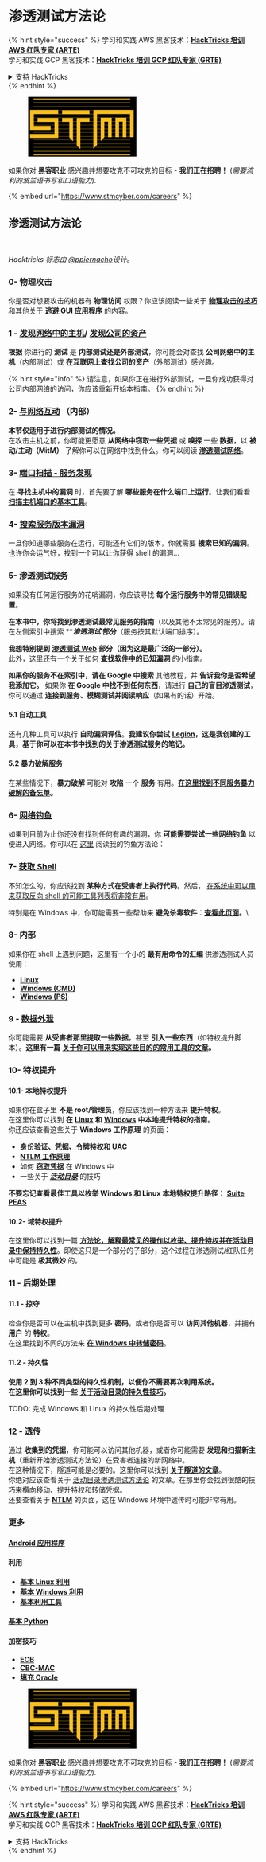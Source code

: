 # 渗透测试方法论

{% hint style="success" %}
学习和实践 AWS 黑客技术：<img src="../.gitbook/assets/arte.png" alt="" data-size="line">[**HackTricks 培训 AWS 红队专家 (ARTE)**](https://training.hacktricks.xyz/courses/arte)<img src="../.gitbook/assets/arte.png" alt="" data-size="line">\
学习和实践 GCP 黑客技术：<img src="../.gitbook/assets/grte.png" alt="" data-size="line">[**HackTricks 培训 GCP 红队专家 (GRTE)**<img src="../.gitbook/assets/grte.png" alt="" data-size="line">](https://training.hacktricks.xyz/courses/grte)

<details>

<summary>支持 HackTricks</summary>

* 查看 [**订阅计划**](https://github.com/sponsors/carlospolop)!
* **加入** 💬 [**Discord 群组**](https://discord.gg/hRep4RUj7f) 或 [**Telegram 群组**](https://t.me/peass) 或 **在 Twitter 上关注** 🐦 [**@hacktricks\_live**](https://twitter.com/hacktricks\_live)**.**
* **通过向** [**HackTricks**](https://github.com/carlospolop/hacktricks) 和 [**HackTricks Cloud**](https://github.com/carlospolop/hacktricks-cloud) GitHub 仓库提交 PR 来分享黑客技巧。

</details>
{% endhint %}

<figure><img src="../.gitbook/assets/image (1) (1) (1) (1) (1) (1) (1) (1) (1) (1).png" alt=""><figcaption></figcaption></figure>

如果你对 **黑客职业** 感兴趣并想要攻克不可攻克的目标 - **我们正在招聘！** (_需要流利的波兰语书写和口语能力_).

{% embed url="https://www.stmcyber.com/careers" %}

## 渗透测试方法论

<figure><img src="../.gitbook/assets/HACKTRICKS-logo.svg" alt=""><figcaption></figcaption></figure>

_Hacktricks 标志由_ [_@ppiernacho_](https://www.instagram.com/ppieranacho/)_设计。_

### 0- 物理攻击

你是否对想要攻击的机器有 **物理访问** 权限？你应该阅读一些关于 [**物理攻击的技巧**](../hardware-physical-access/physical-attacks.md) 和其他关于 [**逃避 GUI 应用程序**](../hardware-physical-access/escaping-from-gui-applications.md) 的内容。

### 1 - [发现网络中的主机](pentesting-network/#discovering-hosts)/ [发现公司的资产](external-recon-methodology/)

**根据** 你进行的 **测试** 是 **内部测试还是外部测试**，你可能会对查找 **公司网络中的主机**（内部测试）或 **在互联网上查找公司的资产**（外部测试）感兴趣。

{% hint style="info" %}
请注意，如果你正在进行外部测试，一旦你成功获得对公司内部网络的访问，你应该重新开始本指南。
{% endhint %}

### **2-** [**与网络互动**](pentesting-network/) **（内部）**

**本节仅适用于进行内部测试的情况。**\
在攻击主机之前，你可能更愿意 **从网络中窃取一些凭据** 或 **嗅探** 一些 **数据**，以 **被动/主动（MitM）** 了解你可以在网络中找到什么。你可以阅读 [**渗透测试网络**](pentesting-network/#sniffing)。

### 3- [端口扫描 - 服务发现](pentesting-network/#scanning-hosts)

在 **寻找主机中的漏洞** 时，首先要了解 **哪些服务在什么端口上运行**。让我们看看 [**扫描主机端口的基本工具**](pentesting-network/#scanning-hosts)。

### **4-** [搜索服务版本漏洞](search-exploits.md)

一旦你知道哪些服务在运行，可能还有它们的版本，你就需要 **搜索已知的漏洞**。也许你会运气好，找到一个可以让你获得 shell 的漏洞...

### **5-** 渗透测试服务

如果没有任何运行服务的花哨漏洞，你应该寻找 **每个运行服务中的常见错误配置**。

**在本书中，你将找到渗透测试最常见服务的指南**（以及其他不太常见的服务）。请在左侧索引中搜索 **_**渗透测试**_ **部分**（服务按其默认端口排序）。

**我想特别提到** [**渗透测试 Web**](../network-services-pentesting/pentesting-web/) **部分（因为这是最广泛的一部分）。**\
此外，这里还有一个关于如何 [**查找软件中的已知漏洞**](search-exploits.md) 的小指南。

**如果你的服务不在索引中，请在 Google 中搜索** 其他教程，并 **告诉我你是否希望我添加它。** 如果你 **在 Google 中找不到任何东西**，请进行 **自己的盲目渗透测试**，你可以通过 **连接到服务、模糊测试并阅读响应**（如果有的话）开始。

#### 5.1 自动工具

还有几种工具可以执行 **自动漏洞评估**。**我建议你尝试** [**Legion**](https://github.com/carlospolop/legion)**，这是我创建的工具，基于你可以在本书中找到的关于渗透测试服务的笔记。**

#### **5.2 暴力破解服务**

在某些情况下，**暴力破解** 可能对 **攻陷** 一个 **服务** 有用。[**在这里找到不同服务暴力破解的备忘单**](brute-force.md)**。**

### 6- [网络钓鱼](phishing-methodology/)

如果到目前为止你还没有找到任何有趣的漏洞，你 **可能需要尝试一些网络钓鱼** 以便进入网络。你可以在 [这里](phishing-methodology/) 阅读我的钓鱼方法论：

### **7-** [**获取 Shell**](reverse-shells/)

不知怎么的，你应该找到 **某种方式在受害者上执行代码**。然后， [在系统中可以用来获取反向 shell 的可能工具列表将非常有用](reverse-shells/)。

特别是在 Windows 中，你可能需要一些帮助来 **避免杀毒软件**：[**查看此页面**](../windows-hardening/av-bypass.md)**。**\\

### 8- 内部

如果你在 shell 上遇到问题，这里有一个小的 **最有用命令的汇编** 供渗透测试人员使用：

* [**Linux**](../linux-hardening/useful-linux-commands.md)
* [**Windows (CMD)**](../windows-hardening/basic-cmd-for-pentesters.md)
* [**Windows (PS)**](../windows-hardening/basic-powershell-for-pentesters/)

### **9 -** [**数据外泄**](exfiltration.md)

你可能需要 **从受害者那里提取一些数据**，甚至 **引入一些东西**（如特权提升脚本）。**这里有一篇** [**关于你可以用来实现这些目的的常用工具的文章**](exfiltration.md)**。**

### **10- 特权提升**

#### **10.1- 本地特权提升**

如果你在盒子里 **不是 root/管理员**，你应该找到一种方法来 **提升特权**。\
在这里你可以找到 **在** [**Linux**](../linux-hardening/privilege-escalation/) **和** [**Windows**](../windows-hardening/windows-local-privilege-escalation/) **中本地提升特权的指南**。\
你还应该查看这些关于 **Windows 工作原理** 的页面：

* [**身份验证、凭据、令牌特权和 UAC**](../windows-hardening/authentication-credentials-uac-and-efs/)
* [**NTLM 工作原理**](../windows-hardening/ntlm/)
* 如何 [**窃取凭据**](https://github.com/carlospolop/hacktricks/blob/master/generic-methodologies-and-resources/broken-reference/README.md) 在 Windows 中
* 一些关于 [_**活动目录**_](../windows-hardening/active-directory-methodology/) 的技巧

**不要忘记查看最佳工具以枚举 Windows 和 Linux 本地特权提升路径：** [**Suite PEAS**](https://github.com/carlospolop/privilege-escalation-awesome-scripts-suite)

#### **10.2- 域特权提升**

在这里你可以找到一篇 [**方法论，解释最常见的操作以枚举、提升特权并在活动目录中保持持久性**](../windows-hardening/active-directory-methodology/)。即使这只是一个部分的子部分，这个过程在渗透测试/红队任务中可能是 **极其微妙** 的。

### 11 - 后期处理

#### **11**.1 - 掠夺

检查你是否可以在主机中找到更多 **密码**，或者你是否可以 **访问其他机器**，并拥有 **用户** 的 **特权**。\
在这里找到不同的方法来 [**在 Windows 中转储密码**](https://github.com/carlospolop/hacktricks/blob/master/generic-methodologies-and-resources/broken-reference/README.md)。

#### 11.2 - 持久性

**使用 2 到 3 种不同类型的持久性机制，以便你不需要再次利用系统。**\
**在这里你可以找到一些** [**关于活动目录的持久性技巧**](../windows-hardening/active-directory-methodology/#persistence)**。**

TODO: 完成 Windows 和 Linux 的持久性后期处理

### 12 - 透传

通过 **收集到的凭据**，你可能可以访问其他机器，或者你可能需要 **发现和扫描新主机**（重新开始渗透测试方法论）在受害者连接的新网络中。\
在这种情况下，隧道可能是必要的。这里你可以找到 [**关于隧道的文章**](tunneling-and-port-forwarding.md)。\
你绝对应该查看关于 [活动目录渗透测试方法论](../windows-hardening/active-directory-methodology/) 的文章。在那里你会找到很酷的技巧来横向移动、提升特权和转储凭据。\
还要查看关于 [**NTLM**](../windows-hardening/ntlm/) 的页面，这在 Windows 环境中透传时可能非常有用。

### 更多

#### [Android 应用程序](../mobile-pentesting/android-app-pentesting/)

#### **利用**

* [**基本 Linux 利用**](broken-reference/)
* [**基本 Windows 利用**](../binary-exploitation/windows-exploiting-basic-guide-oscp-lvl.md)
* [**基本利用工具**](../binary-exploitation/basic-stack-binary-exploitation-methodology/tools/)

#### [**基本 Python**](python/)

#### **加密技巧**

* [**ECB**](../crypto-and-stego/electronic-code-book-ecb.md)
* [**CBC-MAC**](../crypto-and-stego/cipher-block-chaining-cbc-mac-priv.md)
* [**填充 Oracle**](../crypto-and-stego/padding-oracle-priv.md)

<figure><img src="../.gitbook/assets/image (1) (1) (1) (1) (1) (1) (1) (1) (1) (1).png" alt=""><figcaption></figcaption></figure>

如果你对 **黑客职业** 感兴趣并想要攻克不可攻克的目标 - **我们正在招聘！** (_需要流利的波兰语书写和口语能力_).

{% embed url="https://www.stmcyber.com/careers" %}

{% hint style="success" %}
学习和实践 AWS 黑客技术：<img src="../.gitbook/assets/arte.png" alt="" data-size="line">[**HackTricks 培训 AWS 红队专家 (ARTE)**](https://training.hacktricks.xyz/courses/arte)<img src="../.gitbook/assets/arte.png" alt="" data-size="line">\
学习和实践 GCP 黑客技术：<img src="../.gitbook/assets/grte.png" alt="" data-size="line">[**HackTricks 培训 GCP 红队专家 (GRTE)**<img src="../.gitbook/assets/grte.png" alt="" data-size="line">](https://training.hacktricks.xyz/courses/grte)

<details>

<summary>支持 HackTricks</summary>

* 查看 [**订阅计划**](https://github.com/sponsors/carlospolop)!
* **加入** 💬 [**Discord 群组**](https://discord.gg/hRep4RUj7f) 或 [**Telegram 群组**](https://t.me/peass) 或 **在 Twitter 上关注** 🐦 [**@hacktricks\_live**](https://twitter.com/hacktricks\_live)**.**
* **通过向** [**HackTricks**](https://github.com/carlospolop/hacktricks) 和 [**HackTricks Cloud**](https://github.com/carlospolop/hacktricks-cloud) GitHub 仓库提交 PR 来分享黑客技巧。

</details>
{% endhint %}

